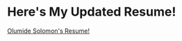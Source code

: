 # Here's My Updated Resume!
[Olumide Solomon's Resume!](https://github.com/user-attachments/files/20580446/o_solomon.resume-4.pdf)
